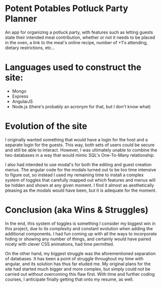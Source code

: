 # Potent Potables Potluck Party Planner
An app for organizing a potluck party, with features such as letting guests state their intended meal contribution, whether or not it needs to be placed in the oven, a link to the meal's online recipe, number of +1's attending, dietary restrictions, etc...

# Languages used to construct the site:
* Mongo
* Express
* AngularJS
* Node.js
(there's probably an acronym for that, but I don't know what)

# Evolution of the site

I originally wanted something that would have a login for the host and a separate login for the guests. This way, both sets of users could be secure and still be able to interact. However, I was ultimately unable to combine the two databases in a way that would mimic SQL's One-To-Many relationship.

I also had intended to use modal's for both the editing and guest creation menus. The angular code for the modals turned out to be too time intensive to figure out, so instead I used my remaining time to install a complex system of toggles that carefully mapped out which features and menus will be hidden and shown at any given moment. I find it almost as aesthetically pleasing as the modals would have been, but it is adequate for the moment.

# Conclusion (aka Wins & Struggles)

In the end, this system of toggles is something I consider my biggest win in this project, due to its complexity and constant evolution when adding the additional components. I had fun coming up with all the ways to incorporate hiding or showing any number of things, and certainly would have paired nicely with clever CSS animations, had time permitted.

On the other hand, my biggest struggle was the aforementioned separation of databases. It has been a point of struggle throughout my time with angular, and its solution has thus far eluded me. My original plans for the site had started much bigger and more complex, but simply could not be carried out without overcoming this flaw first. With time and further coding courses, I anticipate finally getting that onto my resume, as well.
